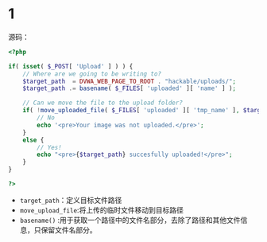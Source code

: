 # 1
源码：

```php
<?php

if( isset( $_POST[ 'Upload' ] ) ) {
    // Where are we going to be writing to?
    $target_path  = DVWA_WEB_PAGE_TO_ROOT . "hackable/uploads/";
    $target_path .= basename( $_FILES[ 'uploaded' ][ 'name' ] );

    // Can we move the file to the upload folder?
    if( !move_uploaded_file( $_FILES[ 'uploaded' ][ 'tmp_name' ], $target_path ) ) {
        // No
        echo '<pre>Your image was not uploaded.</pre>';
    }
    else {
        // Yes!
        echo "<pre>{$target_path} succesfully uploaded!</pre>";
    }
}

?>
```
- `target_path`：定义目标文件路径
- `move_upload_file`:将上传的临时文件移动到目标路径
- `basename()` :用于获取一个路径中的文件名部分，去除了路径和其他文件信息，只保留文件名部分。
